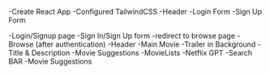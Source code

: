 <!-- #Netflix-clone -->

-Create React App
-Configured TailwindCSS
-Header
-Login Form
-Sign Up Form





<!-- #Features -->
-Login/Signup page
    -Sign In/Sign Up form
    -redirect to browse page 
-Browse (after authentication)
    -Header
    -Main Movie
        -Trailer in Background
        -Title & Description
        -Movie Suggestions
            -MovieLists
-Netflix GPT
    -Search BAR
    -Movie Suggestions
